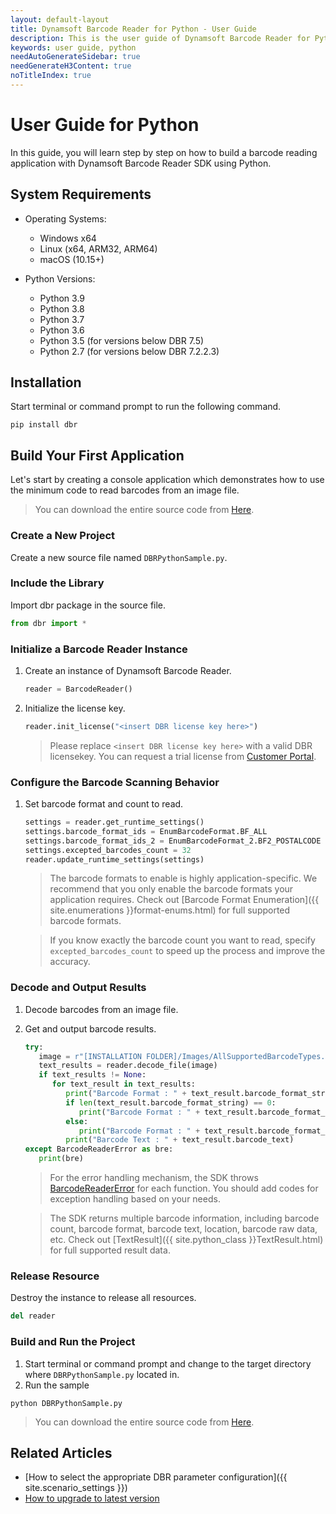 ```yaml
---
layout: default-layout
title: Dynamsoft Barcode Reader for Python - User Guide
description: This is the user guide of Dynamsoft Barcode Reader for Python SDK.
keywords: user guide, python
needAutoGenerateSidebar: true
needGenerateH3Content: true
noTitleIndex: true
---
```


# User Guide for Python
In this guide, you will learn step by step on how to build a barcode reading application with Dynamsoft Barcode Reader SDK using Python.

## System Requirements

- Operating Systems:
    - Windows x64
    - Linux (x64, ARM32, ARM64)
    - macOS (10.15+)

- Python Versions: 
    - Python 3.9
    - Python 3.8
    - Python 3.7
    - Python 3.6
    - Python 3.5 (for versions below DBR 7.5)
    - Python 2.7 (for versions below DBR 7.2.2.3)

## Installation
Start terminal or command prompt to run the following command.

```
pip install dbr
```

## Build Your First Application
Let's start by creating a console application which demonstrates how to use the minimum code to read barcodes from an image file.  
>You can download the entire source code from [Here](https://download2.dynamsoft.com/samples/dbr/user-guide/dbr-python-sample.zip).

### Create a New Project 
Create a new source file named `DBRPythonSample.py`.

### Include the Library

Import dbr package in the source file.

   ```python
   from dbr import *
   ```

### Initialize a Barcode Reader Instance
1. Create an instance of Dynamsoft Barcode Reader.
   ```python
   reader = BarcodeReader()
   ```

2. Initialize the license key.
   ```python
   reader.init_license("<insert DBR license key here>")
   ```
    >Please replace `<insert DBR license key here>` with a valid DBR licensekey. You can request a trial license from <a href="https://www.dynamsoft.com/customer/license/trialLicense?utm_source=docs" target="_blank">Customer Portal</a>. 

### Configure the Barcode Scanning Behavior
1. Set barcode format and count to read.
   ```python
   settings = reader.get_runtime_settings()
   settings.barcode_format_ids = EnumBarcodeFormat.BF_ALL
   settings.barcode_format_ids_2 = EnumBarcodeFormat_2.BF2_POSTALCODE | EnumBarcodeFormat_2.BF2_DOTCODE
   settings.excepted_barcodes_count = 32
   reader.update_runtime_settings(settings)
   ```

    >The barcode formats to enable is highly application-specific. We recommend that you only enable the barcode formats your application requires. Check out [Barcode Format Enumeration]({{ site.enumerations }}format-enums.html) for full supported barcode formats. 

    >If you know exactly the barcode count you want to read, specify `excepted_barcodes_count` to speed up the process and improve the accuracy. 

### Decode and Output Results 
1. Decode barcodes from an image file.
2. Get and output barcode results.

   ```python
   try:
      image = r"[INSTALLATION FOLDER]/Images/AllSupportedBarcodeTypes.png"
      text_results = reader.decode_file(image)
      if text_results != None:
         for text_result in text_results:
            print("Barcode Format : " + text_result.barcode_format_string)
            if len(text_result.barcode_format_string) == 0:
               print("Barcode Format : " + text_result.barcode_format_string_2)
            else:
               print("Barcode Format : " + text_result.barcode_format_string)
            print("Barcode Text : " + text_result.barcode_text)
   except BarcodeReaderError as bre:
      print(bre)
   ```

   >For the error handling mechanism, the SDK throws [BarcodeReaderError]({{site.python_class}}BarcodeReaderError.html) for each function. You should add codes for exception handling based on your needs. 

   >The SDK returns multiple barcode information, including barcode count, barcode format, barcode text, location, barcode raw data, etc. Check out [TextResult]({{ site.python_class }}TextResult.html) for full supported result data.


### Release Resource

Destroy the instance to release all resources.

```python
del reader
```


### Build and Run the Project
1. Start terminal or command prompt and change to the target directory where `DBRPythonSample.py` located in.
2. Run the sample

```
python DBRPythonSample.py
```

>You can download the entire source code from [Here](https://download2.dynamsoft.com/samples/dbr/user-guide/dbr-python-sample.zip).

## Related Articles
- [How to select the appropriate DBR parameter configuration]({{ site.scenario_settings }})
- [How to upgrade to latest version](upgrade-instruction.md)
